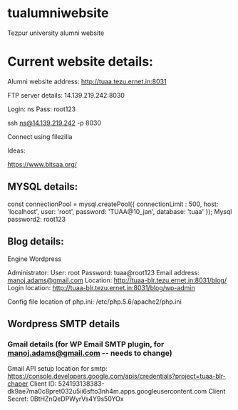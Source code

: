 # tualumniwebsite
Tezpur university alumni website

# Current website details:

Alumni website address:
 http://tuaa.tezu.ernet.in:8031

FTP server details:
14.139.219.242:8030

Login: ns
Pass: root123

ssh ns@14.139.219.242 -p 8030

Connect using filezilla

Ideas:

https://www.bitsaa.org/


## MYSQL details:
const connectionPool = mysql.createPool({
    connectionLimit : 500,
    host: 'localhost',
    user: 'root',
    password: 'TUAA@10_jan',
    database: 'tuaa'
});
Mysql password2: root123

## Blog details:
Engine Wordpress

Administrator:
User: root
Password: tuaa@root123
Email address: manoj.adams@gmail.com
Location: http://tuaa-blr.tezu.ernet.in:8031/blog/
Login location: http://tuaa-blr.tezu.ernet.in:8031/blog/wp-admin

Config file location of php.ini: /etc/php.5.6/apache2/php.ini

## Wordpress SMTP details
### Gmail details (for WP Email SMTP plugin, for manoj.adams@gmail.com -- needs to change)
Gmail API setup location for smtp: https://console.developers.google.com/apis/credentials?project=tuaa-blr-chaper
Client ID: 524193138383-dk9ae7ma0c8pret032u5ii6sfto3nh4m.apps.googleusercontent.com
Client Secret: 0BtHZnQeDPWyrVs4Y9s50YOx
